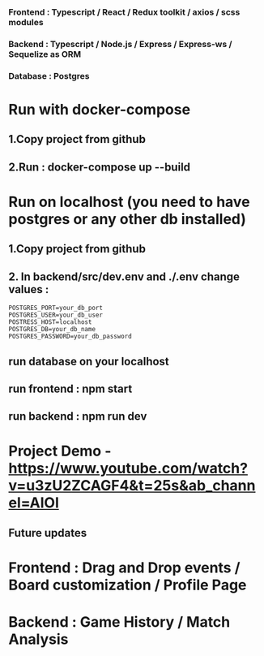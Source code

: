 ### Frontend : Typescript / React / Redux toolkit / axios / scss modules

### Backend : Typescript / Node.js / Express / Express-ws / Sequelize as ORM
### Database : Postgres

# Run with docker-compose
## 1.Copy project from github
## 2.Run : docker-compose up --build
# Run on localhost (you need to have postgres or any other db installed)
## 1.Copy project from github
## 2. In backend/src/dev.env and ./.env change values : 
    POSTGRES_PORT=your_db_port
    POSTGRES_USER=your_db_user
    POSTRESS_HOST=localhost
    POSTGRES_DB=your_db_name
    POSTGRES_PASSWORD=your_db_password
## run database on your localhost
## run frontend : npm start
## run backend : npm run dev

# Project Demo - https://www.youtube.com/watch?v=u3zU2ZCAGF4&t=25s&ab_channel=AlOl

## Future updates
# Frontend : Drag and Drop events / Board customization / Profile Page
# Backend : Game History / Match Analysis